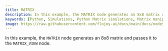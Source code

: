 ```yaml
---
title: MATRIX
description: In this example, the MATRIX node generates an 8x8 matrix and passes it to the MATRIX_VIEW node. The MATRIX node takes row and col arguments as input and generates a random matrix where the integers inside the matrix are between 0 and 19.
keywords: [Python, Simulations, Python Matrix simulations, Matrix manipulation techniques, Flojoy generator nodes, Dynamic matrix modeling, Matrix simulation examples, Python simulation tools, Matrix manipulation in Python, Matrix-based simulations, Dynamic system modeling, Python matrix generator, Random matrix generator]
image: https://raw.githubusercontent.com/flojoy-ai/docs/main/docs/nodes/GENERATORS/SIMULATIONS/MATRIX/examples/EX1/output.jpeg
---
```


In this example, the `MATRIX` node generates an 8x8 matrix and passes it to the `MATRIX_VIEW` node.
